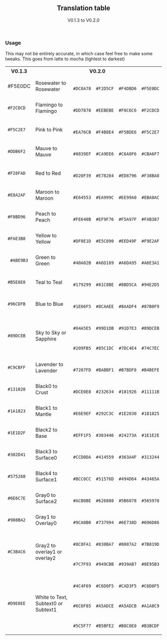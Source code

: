 <p align="center">
  <h2 align="center">Translation table</h2>
</p>


<p align="center">
  V0.1.3 to V0.2.0
</p>

&nbsp;

### Usage

This may not be entirely accurate, in which case feel free to make some tweaks. This goes from latte to mocha (lightest to darkest)

<table>
	<tr>
		<th>V0.1.3</th>
		<th colspan="5">V0.2.0</th>
	</tr>
	<tr>
		<td>#F5E0DC</td>
		<td>Rosewater to Rosewater</td>
		<td>
			<img src="../assets/palette/circles/latte_rosewater.png" height="16" width="16"/>
			<p><code>#DC8A78</code></p>
		</td>
		<td>
			<img src="../assets/palette/circles/frappe_rosewater.png" height="16" width="16"/>
			<p><code>#F2D5CF</code></p>
		</td>
		<td>
			<img src="../assets/palette/circles/macchiato_rosewater.png" height="16" width="16"/>
			<p><code>#F4DBD6</code></p>
		</td>
		<td>
			<img src="../assets/palette/circles/mocha_rosewater.png" height="16" width="16"/>
			<p><code>#F5E0DC</code></p>
		</td>
	</tr>
	<tr>
		<td><code>#F2CDCD</code></td>
		<td>Flamingo to Flamingo</td>
		<td>
			<img src="../assets/palette/circles/latte_flamingo.png" height="16" width="16"/>
			<p><code>#DD7878</code></p>
		</td>
		<td>
			<img src="../assets/palette/circles/frappe_flamingo.png" height="16" width="16"/>
			<p><code>#EEBEBE</code></p>
		</td>
		<td>
			<img src="../assets/palette/circles/macchiato_flamingo.png" height="16" width="16"/>
			<p><code>#F0C6C6</code></p>
		</td>
		<td>
			<img src="../assets/palette/circles/mocha_flamingo.png" height="16" width="16"/>
			<p><code>#F2CDCD</code></p>
		</td>
	</tr>
	<tr>
		<td><code>#F5C2E7</code></td>
		<td>Pink to Pink</td>
		<td>
			<img src="../assets/palette/circles/latte_pink.png" height="16" width="16"/>
			<p><code>#EA76CB</code></p>
		</td>
		<td>
			<img src="../assets/palette/circles/frappe_pink.png" height="16" width="16"/>
			<p><code>#F4B8E4</code></p>
		</td>
		<td>
			<img src="../assets/palette/circles/macchiato_pink.png" height="16" width="16"/>
			<p><code>#F5BDE6</code></p>
		</td>
		<td>
			<img src="../assets/palette/circles/mocha_pink.png" height="16" width="16"/>
			<p><code>#F5C2E7</code></p>
		</td>
	</tr>
	</tr>
	<tr>
		<td><code>#DDB6F2</code></td>
		<td>Mauve to Mauve</td>
		<td>
			<img src="../assets/palette/circles/latte_mauve.png" height="16" width="16"/>
			<p><code>#8839EF</code></p>
		</td>
		<td>
			<img src="../assets/palette/circles/frappe_mauve.png" height="16" width="16"/>
			<p><code>#CA9EE6</code></p>
		</td>
		<td>
			<img src="../assets/palette/circles/macchiato_mauve.png" height="16" width="16"/>
			<p><code>#C6A0F6</code></p>
		</td>
		<td>
			<img src="../assets/palette/circles/mocha_mauve.png" height="16" width="16"/>
			<p><code>#CBA6F7</code></p>
		</td>
	</tr>
	<tr>
		<td><code>#F28FAD</code></td>
		<td>Red to Red</td>
		<td>
			<img src="../assets/palette/circles/latte_red.png" height="16" width="16"/>
			<p><code>#D20F39</code></p>
		</td>
		<td>
			<img src="../assets/palette/circles/frappe_red.png" height="16" width="16"/>
			<p><code>#E78284</code></p>
		</td>
		<td>
			<img src="../assets/palette/circles/macchiato_red.png" height="16" width="16"/>
			<p><code>#ED8796</code></p>
		</td>
		<td>
			<img src="../assets/palette/circles/mocha_red.png" height="16" width="16"/>
			<p><code>#F38BA8</code></p>
		</td>
	</tr>
	<tr>
		<td><code>#E8A2AF</code></td>
		<td>Maroon to Maroon</td>
		<td>
			<img src="../assets/palette/circles/latte_maroon.png" height="16" width="16"/>
			<p><code>#E64553</code></p>
		</td>
		<td>
			<img src="../assets/palette/circles/frappe_maroon.png" height="16" width="16"/>
			<p><code>#EA999C</code></p>
		</td>
		<td>
			<img src="../assets/palette/circles/macchiato_maroon.png" height="16" width="16"/>
			<p><code>#EE99A0</code></p>
		</td>
		<td>
			<img src="../assets/palette/circles/mocha_maroon.png" height="16" width="16"/>
			<p><code>#EBA0AC</code></p>
		</td>
	</tr>
	<tr>
		<td><code>#F8BD96</code></td>
		<td>Peach to Peach</td>
		<td>
			<img src="../assets/palette/circles/latte_peach.png" height="16" width="16"/>
			<p><code>#FE640B</code></p>
		</td>
		<td>
			<img src="../assets/palette/circles/frappe_peach.png" height="16" width="16"/>
			<p><code>#EF9F76</code></p>
		</td>
		<td>
			<img src="../assets/palette/circles/macchiato_peach.png" height="16" width="16"/>
			<p><code>#F5A97F</code></p>
		</td>
		<td>
			<img src="../assets/palette/circles/mocha_peach.png" height="16" width="16"/>
			<p><code>#FAB387</code></p>
		</td>
	</tr>
	</tr>
	</tr>
	<tr>
		<td><code>#FAE3B0</code></td>
		<td>Yellow to Yellow</td>
		<td>
			<img src="../assets/palette/circles/latte_yellow.png" height="16" width="16"/>
			<p><code>#DF8E1D</code></p>
		</td>
		<td>
			<img src="../assets/palette/circles/frappe_yellow.png" height="16" width="16"/>
			<p><code>#E5C890</code></p>
		</td>
		<td>
			<img src="../assets/palette/circles/macchiato_yellow.png" height="16" width="16"/>
			<p><code>#EED49F</code></p>
		</td>
		<td>
			<img src="../assets/palette/circles/mocha_yellow.png" height="16" width="16"/>
			<p><code>#F9E2AF</code></p>
		</td>
	</tr>
	<tr>
		<td><code> #ABE9B3</code></td>
		<td>Green to Green</td>
		<td>
			<img src="../assets/palette/circles/latte_green.png" height="16" width="16"/>
			<p><code>#40A02B</code></p>
		</td>
		<td>
			<img src="../assets/palette/circles/frappe_green.png" height="16" width="16"/>
			<p><code>#A6D189</code></p>
		</td>
		<td>
			<img src="../assets/palette/circles/macchiato_green.png" height="16" width="16"/>
			<p><code>#A6DA95</code></p>
		</td>
		<td>
			<img src="../assets/palette/circles/mocha_green.png" height="16" width="16"/>
			<p><code>#A6E3A1</code></p>
		</td>
	</tr>
		<tr>
		<td><code>#B5E8E0</code></td>
		<td>Teal to Teal</td>
		<td>
			<img src="../assets/palette/circles/latte_teal.png" height="16" width="16"/>
			<p><code>#179299</code></p>
		</td>
		<td>
			<img src="../assets/palette/circles/frappe_teal.png" height="16" width="16"/>
			<p><code>#81C8BE</code></p>
		</td>
		<td>
			<img src="../assets/palette/circles/macchiato_teal.png" height="16" width="16"/>
			<p><code>#8BD5CA</code></p>
		</td>
		<td>
			<img src="../assets/palette/circles/mocha_teal.png" height="16" width="16"/>
			<p><code>#94E2D5</code></p>
		</td>
	</tr>
		<tr>
		<td><code>#96CDFB</code></td>
		<td>Blue to Blue</td>
		<td>
			<img src="../assets/palette/circles/latte_blue.png" height="16" width="16"/>
			<p><code>#1E66F5</code></p>
		</td>
		<td>
			<img src="../assets/palette/circles/frappe_blue.png" height="16" width="16"/>
			<p><code>#8CAAEE</code></p>
		</td>
		<td>
			<img src="../assets/palette/circles/macchiato_blue.png" height="16" width="16"/>
			<p><code>#8AADF4</code></p>
		</td>
		<td>
			<img src="../assets/palette/circles/mocha_blue.png" height="16" width="16"/>
			<p><code>#87B0F9</code></p>
		</td>
	</tr>
		<tr>
		<td><code>#89DCEB</code></td>
		<td>Sky to Sky or Sapphire</td>
		<td>
			<img src="../assets/palette/circles/latte_sky.png" height="16" width="16"/>
			<p><code>#04A5E5</code></p>
			<img src="../assets/palette/circles/latte_sapphire.png" height="16" width="16"/>
			<p><code>#209FB5</code></p>
		</td>
		<td>
			<img src="../assets/palette/circles/frappe_sky.png" height="16" width="16"/>
			<p><code>#99D1DB</code></p>
			<img src="../assets/palette/circles/frappe_sapphire.png" height="16" width="16"/>
			<p><code>#85C1DC</code></p>
		</td>
		<td>
			<img src="../assets/palette/circles/macchiato_sky.png" height="16" width="16"/>
			<p><code>#91D7E3</code></p>
			<img src="../assets/palette/circles/macchiato_sapphire.png" height="16" width="16"/>
			<p><code>#7DC4E4</code></p>
		</td>
		<td>
			<img src="../assets/palette/circles/mocha_sky.png" height="16" width="16"/>
			<p><code>#89DCEB</code></p>
			<img src="../assets/palette/circles/mocha_sapphire.png" height="16" width="16"/>
			<p><code>#74C7EC</code></p>
		</td>
	</tr>
		<tr>
		<td><code>#C9CBFF</code></td>
		<td>Lavender to Lavender</td>
		<td>
			<img src="../assets/palette/circles/latte_lavender.png" height="16" width="16"/>
			<p><code>#7287FD</code></p>
		</td>
		<td>
			<img src="../assets/palette/circles/frappe_lavender.png" height="16" width="16"/>
			<p><code>#BABBF1</code></p>
		</td>
		<td>
			<img src="../assets/palette/circles/macchiato_lavender.png" height="16" width="16"/>
			<p><code>#B7BDF8</code></p>
		</td>
		<td>
			<img src="../assets/palette/circles/mocha_lavender.png" height="16" width="16"/>
			<p><code>#B4BEFE</code></p>
		</td>
	</tr>
		<tr>
		<td><code>#131020</code></td>
		<td>Black0 to Crust</td>
		<td>
			<img src="../assets/palette/circles/latte_crust.png" height="16" width="16"/>
			<p><code>#DCE0E8</code></p>
		</td>
		<td>
			<img src="../assets/palette/circles/frappe_crust.png" height="16" width="16"/>
			<p><code>#232634</code></p>
		</td>
		<td>
			<img src="../assets/palette/circles/macchiato_crust.png" height="16" width="16"/>
			<p><code>#181926</code></p>
		</td>
		<td>
			<img src="../assets/palette/circles/mocha_crust.png" height="16" width="16"/>
			<p><code>#11111B</code></p>
		</td>
	</tr>
		<tr>
		<td><code>#1A1823</code></td>
		<td>Black1 to Mantle</td>
		<td>
			<img src="../assets/palette/circles/latte_mantle.png" height="16" width="16"/>
			<p><code>#E6E9EF</code></p>
		</td>
		<td>
			<img src="../assets/palette/circles/frappe_mantle.png" height="16" width="16"/>
			<p><code>#292C3C</code></p>
		</td>
		<td>
			<img src="../assets/palette/circles/macchiato_mantle.png" height="16" width="16"/>
			<p><code>#1E2030</code></p>
		</td>
		<td>
			<img src="../assets/palette/circles/mocha_mantle.png" height="16" width="16"/>
			<p><code>#181825</code></p>
		</td>
	</tr>
		<tr>
		<td><code>#1E1D2F</code></td>
		<td>Black2 to Base</td>
		<td>
			<img src="../assets/palette/circles/latte_base.png" height="16" width="16"/>
			<p><code>#EFF1F5</code></p>
		</td>
		<td>
			<img src="../assets/palette/circles/frappe_base.png" height="16" width="16"/>
			<p><code>#303446</code></p>
		</td>
		<td>
			<img src="../assets/palette/circles/macchiato_base.png" height="16" width="16"/>
			<p><code>#24273A</code></p>
		</td>
		<td>
			<img src="../assets/palette/circles/mocha_base.png" height="16" width="16"/>
			<p><code>#1E1E2E</code></p>
		</td>
	</tr>
		<tr>
		<td><code>#302D41</code></td>
		<td>Black3 to Surface0</td>
		<td>
			<img src="../assets/palette/circles/latte_surface0.png" height="16" width="16"/>
			<p><code>#CCD0DA</code></p>
		</td>
		<td>
			<img src="../assets/palette/circles/frappe_surface0.png" height="16" width="16"/>
			<p><code>#414559</code></p>
		</td>
		<td>
			<img src="../assets/palette/circles/macchiato_surface0.png" height="16" width="16"/>
			<p><code>#363A4F</code></p>
		</td>
		<td>
			<img src="../assets/palette/circles/mocha_surface0.png" height="16" width="16"/>
			<p><code>#313244</code></p>
		</td>
	</tr>
		<tr>
		<td><code>#575268</code></td>
		<td>Black4 to Surface1</td>
		<td>
			<img src="../assets/palette/circles/latte_surface1.png" height="16" width="16"/>
			<p><code>#BCC0CC</code></p>
		</td>
		<td>
			<img src="../assets/palette/circles/frappe_surface1.png" height="16" width="16"/>
			<p><code>#51576D</code></p>
		</td>
		<td>
			<img src="../assets/palette/circles/macchiato_surface1.png" height="16" width="16"/>
			<p><code>#494D64</code></p>
		</td>
		<td>
			<img src="../assets/palette/circles/mocha_surface1.png" height="16" width="16"/>
			<p><code>#43465A</code></p>
		</td>
	</tr>
		<tr>
		<td><code>#6E6C7E</code></td>
		<td>Gray0 to Surface2</td>
		<td>
			<img src="../assets/palette/circles/latte_surface2.png" height="16" width="16"/>
			<p><code>#ACB0BE</code></p>
		</td>
		<td>
			<img src="../assets/palette/circles/frappe_surface2.png" height="16" width="16"/>
			<p><code>#626880</code></p>
		</td>
		<td>
			<img src="../assets/palette/circles/macchiato_surface2.png" height="16" width="16"/>
			<p><code>#5B6078</code></p>
		</td>
		<td>
			<img src="../assets/palette/circles/mocha_surface2.png" height="16" width="16"/>
			<p><code>#565970</code></p>
		</td>
	</tr>
		<tr>
		<td><code>#988BA2</code></td>
		<td>Gray1 to Overlay0</td>
		<td>
			<img src="../assets/palette/circles/latte_overlay0.png" height="16" width="16"/>
			<p><code>#9CA0B0</code></p>
		</td>
		<td>
			<img src="../assets/palette/circles/frappe_overlay0.png" height="16" width="16"/>
			<p><code>#737994</code></p>
		</td>
		<td>
			<img src="../assets/palette/circles/macchiato_overlay0.png" height="16" width="16"/>
			<p><code>#6E738D</code></p>
		</td>
		<td>
			<img src="../assets/palette/circles/mocha_overlay0.png" height="16" width="16"/>
			<p><code>#696D86</code></p>
		</td>
	</tr>
		<tr>
		<td><code>#C3BAC6</code></td>
		<td>Gray2 to overlay1 or overlay2</td>
		<td>
			<img src="../assets/palette/circles/latte_overlay1.png" height="16" width="16"/>
			<p><code>#8C8FA1</code></p>
			<img src="../assets/palette/circles/latte_overlay2.png" height="16" width="16"/>
			<p><code>#7C7F93</code></p>
		</td>
		<td>
			<img src="../assets/palette/circles/frappe_overlay1.png" height="16" width="16"/>
			<p><code>#838BA7</code></p>
			<img src="../assets/palette/circles/frappe_overlay2.png" height="16" width="16"/>
			<p><code>#949CBB</code></p>
		</td>
		<td>
			<img src="../assets/palette/circles/macchiato_overlay1.png" height="16" width="16"/>
			<p><code>#8087A2</code></p>
			<img src="../assets/palette/circles/macchiato_overlay2.png" height="16" width="16"/>
			<p><code>#939AB7</code></p>
		</td>
		<td>
			<img src="../assets/palette/circles/mocha_overlay1.png" height="16" width="16"/>
			<p><code>#7B819D</code></p>
			<img src="../assets/palette/circles/mocha_overlay2.png" height="16" width="16"/>
			<p><code>#8E95B3</code></p>
		</td>
	</tr>
		<tr>
		<td><code>#D9E0EE</code></td>
		<td>White to Text, Subtext0 or Subtext1</td>
		<td>
			<img src="../assets/palette/circles/latte_text.png" height="16" width="16"/>
			<p><code>#4C4F69</code></p>
			<img src="../assets/palette/circles/latte_subtext0.png" height="16" width="16"/>
			<p><code>#6C6F85</code></p>
			<img src="../assets/palette/circles/latte_subtext1.png" height="16" width="16"/>
			<p><code>#5C5F77</code></p>
		</td>
		<td>
			<img src="../assets/palette/circles/frappe_text.png" height="16" width="16"/>
			<p><code>#C6D0F5</code></p>
			<img src="../assets/palette/circles/frappe_subtext0.png" height="16" width="16"/>
			<p><code>#A5ADCE</code></p>
			<img src="../assets/palette/circles/frappe_subtext1.png" height="16" width="16"/>
			<p><code>#B5BFE2</code></p>
		</td>
		<td>
			<img src="../assets/palette/circles/macchiato_text.png" height="16" width="16"/>
			<p><code>#CAD3F5</code></p>
			<img src="../assets/palette/circles/macchiato_subtext0.png" height="16" width="16"/>
			<p><code>#A5ADCB</code></p>
			<img src="../assets/palette/circles/macchiato_subtext1.png" height="16" width="16"/>
			<p><code>#B8C0E0</code></p>
		</td>
		<td>
			<img src="../assets/palette/circles/mocha_text.png" height="16" width="16"/>
			<p><code>#C6D0F5</code></p>
			<img src="../assets/palette/circles/mocha_subtext0.png" height="16" width="16"/>
			<p><code>#A1A8C9</code></p>
			<img src="../assets/palette/circles/mocha_subtext1.png" height="16" width="16"/>
			<p><code>#B3BCDF</code></p>
		</td>
	</tr>
</table>
